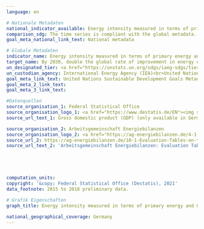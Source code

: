 ```yaml
---
language: en

# Nationale Metadaten
national_indicator_available: Energy intensity measured in terms of primary energy and GDP
comparison_sdg: The time series is compliant with the global metadata.
goal_meta_national_link_text: National metadata

# Globale Metadaten
indicator_name: Energy intensity measured in terms of primary energy and GDP
target_name: By 2030, double the global rate of improvement in energy efficiency
un_designated_tier: <a href="https://unstats.un.org/sdgs/iaeg-sdgs/tier-classification/" title="Click here for more information on the UN tier classification.">Tier I</a>
un_custodian_agency: International Energy Agency (IEA)<br>United Nations Statistics Division (UNSD)
goal_meta_link_text: United Nations Sustainable Development Goals Metadata
goal_meta_2_link_text: 
goal_meta_3_link_text: 

#Datenquellen
source_organisation_1: Federal Statistical Office
source_organisation_logo_1: <a href="https://www.destatis.de/EN"><img src="https://g205sdgs.github.io/sdg-indicators/public/OrgImgEn/destatis.png" alt="Logo destatis" style="height:60px; width:148px" /></a>
source_url_text_1: Gross domestic product (GDP) (only available in German)

source_organisation_2: Arbeitsgemeinschaft Energiebilanzen
source_organisation_logo_2: <a href="https://ag-energiebilanzen.de/4-1-Home.html"><img src="https://g205sdgs.github.io/sdg-indicators/public/OrgImgEn/ageb.png" alt="Logo ageb" style="height:60px; width:148px" /></a>
source_url_2: https://ag-energiebilanzen.de/10-1-Evaluation-Tables-on-the-Energy-Balance.html
source_url_text_2: 'Arbeitsgemeinschaft Energiebilanzen: Evaluation Tables on the Energy Balance'





computation_units: 
copyright: '&copy; Federal Statistical Office (Destatis), 2021'
data_footnote: 2015 to 2018 preliminary data.

# Grafik Eigenschaften
graph_title: Energy intensity measured in terms of primary energy and GDP

national_geographical_coverage: Germany
---
```


<span></span>